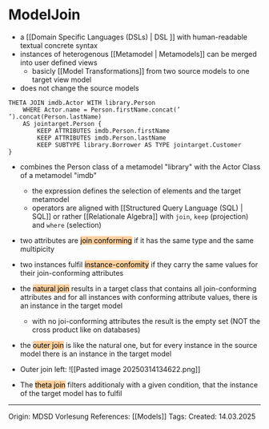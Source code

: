 # ModelJoin

- a [[Domain Specific Languages (DSLs) | DSL ]] with human-readable textual concrete syntax
- instances of heterogenous [[Metamodel | Metamodels]] can be merged into user defined views
	- basicly [[Model Transformations]] from two source models to one target view model
- does not change the source models

```ModelJoin
THETA JOIN imdb.Actor WITH library.Person 
	WHERE Actor.name = Person.firstName.concat(’ ’).concat(Person.lastName) 
	AS jointarget.Person { 
		KEEP ATTRIBUTES imdb.Person.firstName 
		KEEP ATTRIBUTES imdb.Person.lastName 
		KEEP SUBTYPE library.Borrower AS TYPE jointarget.Customer 
}
```
- combines the Person class of a metamodel "library" with the Actor Class of a metamodel "imdb"
	- the expression defines the selection of elements and the target metamodel
	- operators are aligned with [[Structured Query Language (SQL) | SQL]] or rather [[Relationale Algebra]] with `join`, `keep` (projection) and `where` (selection)

- two attributes are <mark style="background: #FFB86CA6;">join conforming</mark> if it has the same type and the same multipicity
- two instances fulfil <mark style="background: #FFB86CA6;">instance-confomity</mark> if they carry the same values for their join-conforming attributes

- the <mark style="background: #FFB86CA6;">natural join</mark> results in a target class that contains all join-conforming attributes and for all instances with conforming attribute values, there is an instance in the target model
	- with no joi-conforming attributes the result is the empty set (NOT the cross product like on databases)
- the <mark style="background: #FFB86CA6;">outer join</mark> is like the natural one, but for every instance in the source model there is an instance in the target model
- Outer join left:
![[Pasted image 20250314134622.png]]
- The <mark style="background: #FFB86CA6;">theta join</mark> filters additionaly with a given condition, that the instance of the target model has to fulfil

---

Origin: MDSD Vorlesung
References: [[Models]]
Tags: 
Created: 14.03.2025

